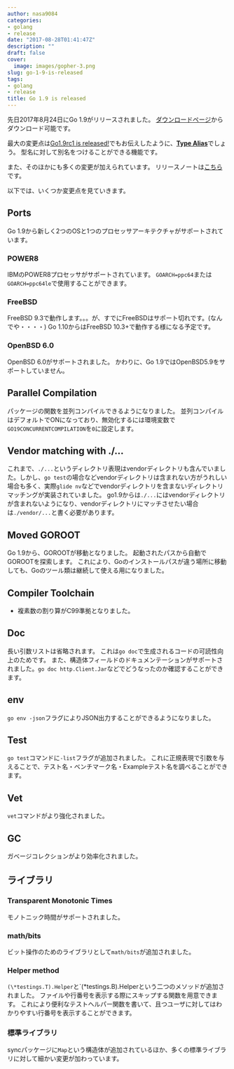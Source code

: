 ```yaml
---
author: nasa9084
categories:
- golang
- release
date: "2017-08-28T01:41:47Z"
description: ""
draft: false
cover:
  image: images/gopher-3.png
slug: go-1-9-is-released
tags:
- golang
- release
title: Go 1.9 is released
---
```



先日2017年8月24日にGo 1.9がリリースされました。
[ダウンロードページ](https://golang.org/dl/)からダウンロード可能です。

最大の変更点は[Go1.9rc1 is released!](../go1-9rc1_is_released)でもお伝えしたように、[**Type Alias**](https://golang.org/doc/go1.9#language)でしょう。
型名に対して別名をつけることができる機能です。

また、そのほかにも多くの変更が加えられています。
リリースノートは[こちら](https://golang.org/doc/go1.9)です。

以下では、いくつか変更点を見ていきます。

## Ports
Go 1.9から新しく2つのOSと1つのプロセッサアーキテクチャがサポートされています。

### POWER8
IBMのPOWER8プロセッサがサポートされています。
`GOARCH=ppc64`または`GOARCH=ppc64le`で使用することができます。

### FreeBSD
FreeBSD 9.3で動作します。。。が、すでにFreeBSDはサポート切れです。(なんでや・・・・)
Go 1.10からはFreeBSD 10.3+で動作する様になる予定です。

### OpenBSD 6.0
OpenBSD 6.0がサポートされました。
かわりに、Go 1.9ではOpenBSD5.9をサポートしていません。

## Parallel Compilation
パッケージの関数を並列コンパイルできるようになりました。
並列コンパイルはデフォルトでONになっており、無効化するには環境変数で`GO19CONCURRENTCOMPILATION`を`0`に設定します。

## Vendor matching with ./...
これまで、`./...`というディレクトリ表現はvendorディレクトリも含んでいました。しかし、`go test`の場合などvendorディレクトリは含まれない方がうれしい場合も多く、実際`glide nv`などでvendorディレクトリを含まないディレクトリマッチングが実装されていました。
go1.9からは`./...`にはvendorディレクトリが含まれないようになり、vendorディレクトリにマッチさせたい場合は`./vendor/...`と書く必要があります。

## Moved GOROOT
Go 1.9から、GOROOTが移動となりました。
起動されたパスから自動でGOROOTを探索します。
これにより、Goのインストールパスが違う場所に移動しても、Goのツール類は継続して使える用になりました。

## Compiler Toolchain
* 複素数の割り算がC99準拠となりました。

## Doc
長い引数リストは省略されます。
これは`go doc`で生成されるコードの可読性向上のためです。
また、構造体フィールドのドキュメンテーションがサポートされました。`go doc http.Client.Jar`などでどうなったのか確認することができます。

## env
`go env -json`フラグによりJSON出力することができるようになりました。

## Test
`go test`コマンドに`-list`フラグが追加されました。
これに正規表現で引数を与えることで、テスト名・ベンチマーク名・Exampleテスト名を調べることができます。

## Vet
`vet`コマンドがより強化されました。

## GC
ガベージコレクションがより効率化されました。

## ライブラリ
### Transparent Monotonic Times
モノトニック時間がサポートされました。

### math/bits
ビット操作のためのライブラリとして`math/bits`が追加されました。

### Helper method
`(\*testings.T).Helper`と`(\*testings.B).Helperという二つのメソッドが追加されました。
ファイルや行番号を表示する際にスキップする関数を用意できます。
これにより便利なテストヘルパー関数を書いて、且つユーザに対してはわかりやすい行番号を表示することができます。

### 標準ライブラリ
syncパッケージに`Map`という構造体が追加されているほか、多くの標準ライブラリに対して細かい変更が加わっています。

